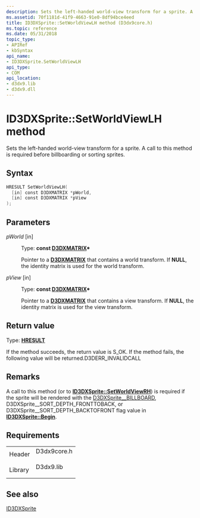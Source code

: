 ```yaml
---
description: Sets the left-handed world-view transform for a sprite. A call to this method is required before billboarding or sorting sprites.
ms.assetid: 70f1181d-41f9-4663-91e0-8df94bce4eed
title: ID3DXSprite::SetWorldViewLH method (D3dx9core.h)
ms.topic: reference
ms.date: 05/31/2018
topic_type: 
- APIRef
- kbSyntax
api_name: 
- ID3DXSprite.SetWorldViewLH
api_type: 
- COM
api_location: 
- d3dx9.lib
- d3dx9.dll
---
```


# ID3DXSprite::SetWorldViewLH method

Sets the left-handed world-view transform for a sprite. A call to this method is required before billboarding or sorting sprites.

## Syntax


```C++
HRESULT SetWorldViewLH(
  [in] const D3DXMATRIX *pWorld,
  [in] const D3DXMATRIX *pView
);
```



## Parameters

<dl> <dt>

*pWorld* \[in\]
</dt> <dd>

Type: **const [**D3DXMATRIX**](d3dxmatrix.md)\***

Pointer to a [**D3DXMATRIX**](d3dxmatrix.md) that contains a world transform. If **NULL**, the identity matrix is used for the world transform.

</dd> <dt>

*pView* \[in\]
</dt> <dd>

Type: **const [**D3DXMATRIX**](d3dxmatrix.md)\***

Pointer to a [**D3DXMATRIX**](d3dxmatrix.md) that contains a view transform. If **NULL**, the identity matrix is used for the view transform.

</dd> </dl>

## Return value

Type: **[**HRESULT**](https://msdn.microsoft.com/library/Bb401631(v=MSDN.10).aspx)**

If the method succeeds, the return value is S\_OK. If the method fails, the following value will be returned.D3DERR\_INVALIDCALL

## Remarks

A call to this method (or to [**ID3DXSprite::SetWorldViewRH**](id3dxsprite--setworldviewrh.md)) is required if the sprite will be rendered with the [D3DXSprite\_\_BILLBOARD](d3dxsprite.md), D3DXSprite\_\_SORT\_DEPTH\_FRONTTOBACK, or D3DXSprite\_\_SORT\_DEPTH\_BACKTOFRONT flag value in [**ID3DXSprite::Begin**](id3dxsprite--begin.md).

## Requirements



|                    |                                                                                        |
|--------------------|----------------------------------------------------------------------------------------|
| Header<br/>  | <dl> <dt>D3dx9core.h</dt> </dl> |
| Library<br/> | <dl> <dt>D3dx9.lib</dt> </dl>   |



## See also

<dl> <dt>

[ID3DXSprite](id3dxsprite.md)
</dt> </dl>

 

 





